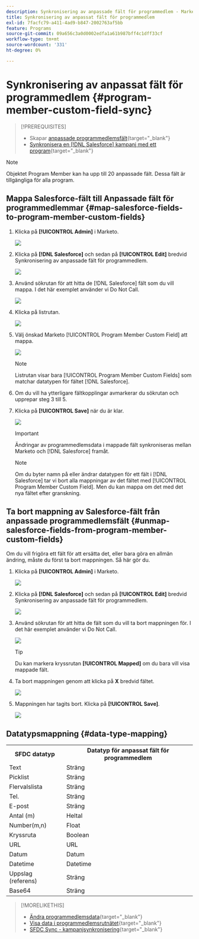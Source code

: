```yaml
---
description: Synkronisering av anpassade fält för programmedlem - Marketo Docs - produktdokumentation
title: Synkronisering av anpassat fält för programmedlem
exl-id: 7facfc79-a411-4ad9-b847-2002763af5bb
feature: Programs
source-git-commit: 09a656c3a0d0002edfa1a61b987bff4c1dff33cf
workflow-type: tm+mt
source-wordcount: '331'
ht-degree: 0%

---
```


# Synkronisering av anpassat fält för programmedlem {#program-member-custom-field-sync}

>[!PREREQUISITES]
>
>* Skapar [anpassade programmedlemsfält](/help/marketo/product-docs/core-marketo-concepts/programs/working-with-programs/program-member-custom-fields.md){target="_blank"}
>* [Synkronisera en [!DNL Salesforce] kampanj med ett program](/help/marketo/product-docs/core-marketo-concepts/programs/working-with-programs/sync-an-sfdc-campaign-with-a-program.md){target="_blank"}

>[!NOTE]
>
>Objektet Program Member kan ha upp till 20 anpassade fält. Dessa fält är tillgängliga för alla program.

## Mappa Salesforce-fält till Anpassade fält för programmedlemmar {#map-salesforce-fields-to-program-member-custom-fields}

1. Klicka på **[!UICONTROL Admin]** i Marketo.

   ![](assets/program-member-custom-field-sync-1.png)

1. Klicka på **[!DNL Salesforce]** och sedan på **[!UICONTROL Edit]** bredvid Synkronisering av anpassade fält för programmedlem.

   ![](assets/program-member-custom-field-sync-2.png)

1. Använd sökrutan för att hitta de [!DNL Salesforce] fält som du vill mappa. I det här exemplet använder vi Do Not Call.

   ![](assets/program-member-custom-field-sync-3.png)

1. Klicka på listrutan.

   ![](assets/program-member-custom-field-sync-4.png)

1. Välj önskad Marketo [!UICONTROL Program Member Custom Field] att mappa.

   ![](assets/program-member-custom-field-sync-5.png)

   >[!NOTE]
   >
   >Listrutan visar bara [!UICONTROL Program Member Custom Fields] som matchar datatypen för fältet [!DNL Salesforce].

1. Om du vill ha ytterligare fältkopplingar avmarkerar du sökrutan och upprepar steg 3 till 5.

1. Klicka på **[!UICONTROL Save]** när du är klar.

   ![](assets/program-member-custom-field-sync-6.png)

   >[!IMPORTANT]
   >
   >Ändringar av programmedlemsdata i mappade fält synkroniseras mellan Marketo och [!DNL Salesforce] framåt.

   >[!NOTE]
   >
   >Om du byter namn på eller ändrar datatypen för ett fält i [!DNL Salesforce] tar vi bort alla mappningar av det fältet med [!UICONTROL Program Member Custom Field]. Men du kan mappa om det med det nya fältet efter granskning.

## Ta bort mappning av Salesforce-fält från anpassade programmedlemsfält {#unmap-salesforce-fields-from-program-member-custom-fields}

Om du vill frigöra ett fält för att ersätta det, eller bara göra en allmän ändring, måste du först ta bort mappningen. Så här gör du.

1. Klicka på **[!UICONTROL Admin]** i Marketo.

   ![](assets/program-member-custom-field-sync-7.png)

1. Klicka på **[!DNL Salesforce]** och sedan på **[!UICONTROL Edit]** bredvid Synkronisering av anpassade fält för programmedlem.

   ![](assets/program-member-custom-field-sync-8.png)

1. Använd sökrutan för att hitta de fält som du vill ta bort mappningen för. I det här exemplet använder vi Do Not Call.

   ![](assets/program-member-custom-field-sync-9.png)

   >[!TIP]
   >
   >Du kan markera kryssrutan **[!UICONTROL Mapped]** om du bara vill visa mappade fält.

1. Ta bort mappningen genom att klicka på **X** bredvid fältet.

   ![](assets/program-member-custom-field-sync-10.png)

1. Mappningen har tagits bort. Klicka på **[!UICONTROL Save]**.

   ![](assets/program-member-custom-field-sync-11.png)

## Datatypsmappning {#data-type-mapping}

<table>
  <colgroup>
    <col/>
    <col/>
  </colgroup>
  <tbody>
    <tr>
      <th>SFDC datatyp</th>
      <th>Datatyp för anpassat fält för programmedlem</th>
    </tr>
    <tr>
      <td>Text</td>
      <td>Sträng</td>
    </tr>
    <tr>
      <td>Picklist</td>
      <td>Sträng</td>
    </tr>
    <tr>
      <td>Flervalslista</td>
      <td>Sträng</td>
    </tr>
    <tr>
      <td>Tel.</td>
      <td>Sträng</td>
    </tr>
    <tr>
      <td>E-post</td>
      <td>Sträng</td>
    </tr>
    <tr>
      <td>Antal (m)</td>
      <td>Heltal</td>
    </tr>
    <tr>
      <td>Number(m,n)</td>
      <td>Float</td>
    </tr>
    <tr>
      <td>Kryssruta</td>
      <td>Boolean</td>
    </tr>
    <tr>
      <td>URL</td>
      <td>URL</td>
    </tr>
    <tr>
      <td>Datum</td>
      <td>Datum</td>
    </tr>
    <tr>
      <td>Datetime</td>
      <td>Datetime</td>
    </tr>
    <tr>
      <td>Uppslag (referens)</td>
      <td>Sträng</td>
    </tr>
    <tr>
      <td>Base64</td>
      <td>Sträng</td>
    </tr>
  </tbody>
</table>

>[!MORELIKETHIS]
>
>* [Ändra programmedlemsdata](/help/marketo/product-docs/core-marketo-concepts/smart-campaigns/program-flow-actions/change-program-member-data.md){target="_blank"}
>* [Visa data i programmedlemsrutnätet](/help/marketo/product-docs/core-marketo-concepts/programs/working-with-programs/manage-and-view-members.md){target="_blank"}
>* [SFDC Sync - kampanjsynkronisering](/help/marketo/product-docs/crm-sync/salesforce-sync/sfdc-sync-details/sfdc-sync-campaign-sync.md){target="_blank"}
